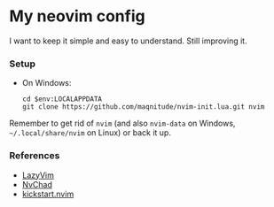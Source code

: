 # My neovim config
I want to keep it simple and easy to understand. Still improving it.

### Setup
- On Windows:
  ```shell
  cd $env:LOCALAPPDATA
  git clone https://github.com/maqnitude/nvim-init.lua.git nvim
  ```

Remember to get rid of `nvim` (and also `nvim-data` on Windows, `~/.local/share/nvim` on Linux) or back it up.

### References
- [LazyVim](https://github.com/LazyVim/LazyVim)
- [NvChad](https://github.com/NvChad/NvChad)
- [kickstart.nvim](https://github.com/nvim-lua/kickstart.nvim)
